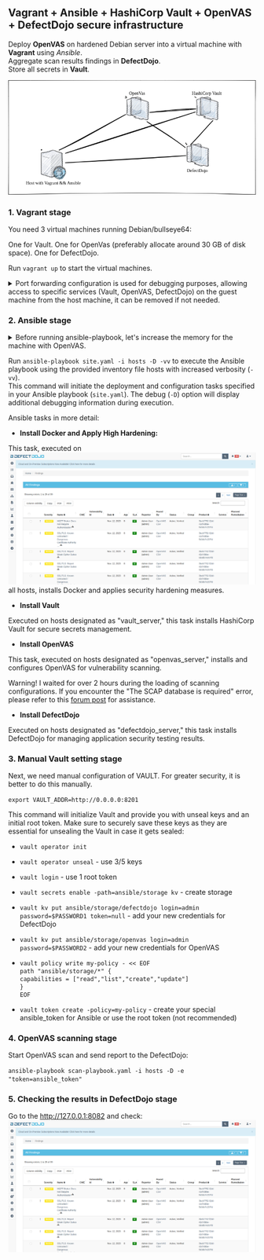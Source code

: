 ## Vagrant + Ansible + HashiCorp Vault + OpenVAS + DefectDojo secure infrastructure

Deploy **OpenVAS** on hardened Debian server into a virtual machine with **Vagrant** using *Ansible*. <br/>
Aggregate scan results findings in **DefectDojo**. <br/>
Store all secrets in **Vault**.

![](image/image0.png)

### 1. Vagrant stage

You need 3 virtual machines running Debian/bullseye64:

One for Vault.
One for OpenVas (preferably allocate around 30 GB of disk space).
One for DefectDojo.

Run `vagrant up` to start the virtual machines.

<details>
  <summary> Port forwarding configuration is used for debugging purposes, allowing access to specific services (Vault, OpenVAS, DefectDojo) on the guest machine from the host machine, it can be removed if not needed.</summary>

```
n.vm.network "forwarded_port", guest: 8201, host: "#{8200+machine_id}", id: "http1" # vault debug port for host
n.vm.network "forwarded_port", guest: 9392, host: "#{9440+machine_id}", id: "http2" # openvas debug port for host
n.vm.network "forwarded_port", guest: 8080, host: "#{8080+machine_id}", id: "https" # defectdogo debug port for host
```

To connect to the virtual machines created with Vagrant, it is essential to generate an SSH key pair using ssh-keygen on the host machine and then include the public key in the Vagrantfile to distribute it to the deployed instances. The script responsible for sending the keys is located in `add_ans_user.sh`.

</details>

### 2. Ansible stage

<details>
  <summary>Before running ansible-playbook, let's increase the memory for the machine with OpenVAS.</summary>

To do this, connect to it via SSH:

```
sudo ssh ans_user@127.0.0.1 -p 2001 -i keys
```
Then, execute the following command:

```
sudo resize2fs -p -F /dev/sda1
```
</details>

Run `ansible-playbook site.yaml -i hosts -D -vv` to execute the Ansible playbook using the provided inventory file hosts with increased verbosity (`-vv`). <br/>This command will initiate the deployment and configuration tasks specified in your Ansible playbook (`site.yaml`). The debug (`-D`) option will display additional debugging information during execution.

Ansible tasks in more detail:

* **Install Docker and Apply High Hardening:**

This task, executed on ![](image/image1.png)all hosts, installs Docker and applies security hardening measures.

* **Install Vault**

Executed on hosts designated as "vault_server," this task installs HashiCorp Vault for secure secrets management.

* **Install OpenVAS**

This task, executed on hosts designated as "openvas_server," installs and configures OpenVAS for vulnerability scanning.

Warning!
I waited for over 2 hours during the loading of scanning configurations. If you encounter the "The SCAP database is required" error, please refer to this [forum post](https://forum.greenbone.net/t/missing-scan-configuration/12296) for assistance.

* **Install DefectDojo**

Executed on hosts designated as "defectdojo_server," this task installs DefectDojo for managing application security testing results.


### 3. Manual Vault setting stage

Next, we need manual configuration of VAULT. For greater security, it is better to do this manually.

`export VAULT_ADDR=http://0.0.0.0:8201`

This command will initialize Vault and provide you with unseal keys and an initial root token. Make sure to securely save these keys as they are essential for unsealing the Vault in case it gets sealed:

* `vault operator init`
* `vault operator unseal` - use 3/5 keys
* `vault login` - use 1 root token
* `vault secrets enable -path=ansible/storage kv`  - create storage
* `vault kv put ansible/storage/defectdojo login=admin password=$PASSWORD1 token=null` - add your new credentials for DefectDojo
* `vault kv put ansible/storage/openvas login=admin password=$PASSWORD2` - add your new credentials for OpenVAS

*   ```
    vault policy write my-policy - << EOF
    path "ansible/storage/*" {
    capabilities = ["read","list","create","update"]
    }
    EOF
    ```
* `vault token create -policy=my-policy`  - create your special ansible_token for Ansible or use the root token (not recommended)

### 4. OpenVAS scanning stage

Start OpenVAS scan and send report to the DefectDojo:

`ansible-playbook scan-playbook.yaml -i hosts -D -e "token=ansible_token"`

### 5. Checking the results in DefectDojo stage

Go to the http://127.0.0.1:8082 and check:
![](image/image1.png)

